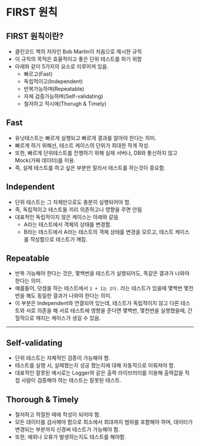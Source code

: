# FIRST 원칙

## FIRST 원칙이란?

-   클린코드 책의 저자인 Bob Martin이 처음으로 제시한 규칙
-   이 규칙의 목적은 효율적이고 좋은 단위 테스트를 하기 위함
-   아래와 같이 5가지의 요소로 이루어져 있음.
    -   빠르고(Fast)
    -   독립적이고(Independent)
    -   반복가능하며(Repeatable)
    -   자체 검증가능하며(Self-validating)
    -   철저하고 적시에(Thorugh & Timely)

## Fast

-   유닛테스트는 빠르게 실행되고 빠르게 결과를 알아야 한다는 의미.
-   빠르게 하기 위해선, 테스트 케이스의 단위가 최대한 작게 작성.
-   또한, 빠르게 단위테스트를 진행하기 위해 실제 서버나, DB와 통신하지 않고 Mock(가짜 데이터)를 이용.
-   즉, 실제 테스트를 하고 싶은 부분만 잘라서 테스트를 하는것이 중요함.

## Independent

-   단위 테스트는 그 자체만으로도 충분히 실행되어야 함.
-   즉, 독립적이고 테스트들 끼리 의존하고나 영향을 주면 안됨
-   대표적인 독립적이지 않은 케이스는 아래와 같음
    -   A라는 테스트에서 객체의 상태를 변경함.
    -   B라는 테스트에서 A라는 테스트의 객체 상태를 변경을 모르고, 테스트 케이스를 작성함으로 테스트가 깨짐.

## Repeatable

-   반복 가능해야 한다는 것은, 몇백번을 테스트가 실행되어도, 똑같은 결과가 나와야 한다는 의미.
-   예를들어, 덧셈을 하는 테스트에서 `1 + 1는 2다.` 라는 테스트가 있을때 몇백번 몇천번을 해도 동일한 결과가 나와야 한다는 의미.
-   이 부분은 Independent와 연결되어 있는데, 테스트가 독립적이지 않고 다른 테스트와 서로 의존을 해 서로 테스트에 영향을 준다면 몇백번, 몇천번을 실행했을때, 간헐적으로 깨지는 케이스가 생길 수 있음.

---

## Self-validating

-   단위 테스트는 자체적인 검증이 가능해야 함.
-   테스트를 실행 시, 실패했는지 성공 했는지에 대해 자동적으로 이뤄져야 함.
-   대표적인 잘못된 예시로는 Logger와 같은 출력 라이브러리를 이용해 출력값을 직접 사람이 검증해야 하는 테스트는 잘못된 테스트.

## Thorough & Timely

-   철저하고 적절한 때에 작성이 되어야 함.
-   모든 데이터를 검사해야 함으로 최소에서 최대까지 범위를 포함해야 하며, 데이터가 변경되는 부분까지 신경써 테스트가 가능해야 함.
-   또한, 예외나 오류가 발생하는지도 테스트를 해야함.
